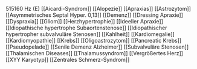 515160 Hz (E)
[[Aicardi-Syndrom]]
[[Alopezie]]
[[Apraxias]]
[[Astrozytom]]
[[Asymmetrisches Septal Hyper. 0,13]]
[[Demenz]]
[[Dressing Apraxie]]
[[Dyspraxia]]
[[Gliom]]
[[Herzhypertrophie]]
[[Ideeller Apraxie]]
[[Idiopathische hypertrophe Subaortenstenose]]
[[Idiopathischer hypertropher subvalvuläre Stenosen]]
[[Kahlheit]]
[[Kardiomegalie]]
[[Kardiomyopathie]]
[[Krebs]]
[[Oligoastrozytom]]
[[Pancreatic Krebs]]
[[Pseudopelade]]
[[Senile Demenz Alzheimer]]
[[Subvalvuläre Stenosen]]
[[Thalamischen Diseases]]
[[Thalamussyndrom]]
[[Vergrößertes Herz]]
[[XYY Karyotyp]]
[[Zentrales Schmerz-Syndrom]]